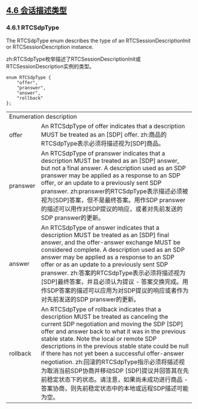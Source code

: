## [4.6 会话描述类型](http://w3c.github.io/webrtc-pc/#session-description-model)

### 4.6.1 RTCSdpType

The RTCSdpType enum describes the type of an RTCSessionDescriptionInit or RTCSessionDescription instance.

zh:RTCSdpType枚举描述了RTCSessionDescriptionInit或RTCSessionDescription实例的类型。

```
enum RTCSdpType {
    "offer",
    "pranswer",
    "answer",
    "rollback"
};
```

<table>
	<tr>
		<td colspan="2">
		Enumeration description
		</td>
	</tr>
	<tr>
		<td>
		offer
		</td>
		<td>
		An RTCSdpType of offer indicates that a description MUST be treated as an [SDP] offer.
		zh:商品的RTCSdpType表示必须将描述视为[SDP]商品。
		</td>
	</tr>
	<tr>
		<td>
		pranswer	
		</td>
		<td>
		An RTCSdpType of pranswer indicates that a description MUST be treated as an [SDP] answer, but not a final answer. A description used as an SDP pranswer may be applied as a response to an SDP offer, or an update to a previously sent SDP pranswer.
		zh:pranswer的RTCSdpType表示描述必须被视为[SDP]答案，但不是最终答案。用作SDP pranswer的描述可以用作对SDP提议的响应，或者对先前发送的SDP pranswer的更新。
		</td>
	</tr>
	<tr>
		<td>
		answer	
		</td>
		<td>
		An RTCSdpType of answer indicates that a description MUST be treated as an [SDP] final answer, and the offer-answer exchange MUST be considered complete. A description used as an SDP answer may be applied as a response to an SDP offer or as an update to a previously sent SDP pranswer.
		zh:答案的RTCSdpType表示必须将描述视为[SDP]最终答案，并且必须认为提议 - 答案交换完成。用作SDP答案的描述可以应用为对SDP提议的响应或者作为对先前发送的SDP pranswer的更新。
		</td>
	</tr>
	<tr>
		<td>
		rollback	
		</td>
		<td>
		An RTCSdpType of rollback indicates that a description MUST be treated as canceling the current SDP negotiation and moving the SDP [SDP] offer and answer back to what it was in the previous stable state. Note the local or remote SDP descriptions in the previous stable state could be null if there has not yet been a successful offer-answer negotiation.
		zh:回滚的RTCSdpType指示必须将描述视为取消当前SDP协商并移动SDP [SDP]提议并回答其在先前稳定状态下的状态。请注意，如果尚未成功进行商品 - 答案协商，则先前稳定状态中的本地或远程SDP描述可能为空。
		</td>
	</tr>
</table>


